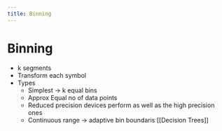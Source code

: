 ```yaml
---
title: Binning
---
```


# Binning
- k segments
- Transform each symbol
- Types
	- Simplest -> k equal bins
	- Approx Equal no of data points
	- Reduced precision devices perform as well as the high precision ones
	- Continuous range -> adaptive bin boundaris [[Decision Trees]]






































